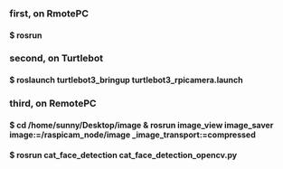 ### first, on RmotePC
#### $ rosrun

### second, on Turtlebot
#### $ roslaunch turtlebot3_bringup turtlebot3_rpicamera.launch

### third, on RemotePC 
#### $ cd /home/sunny/Desktop/image & rosrun image_view image_saver image:=/raspicam_node/image _image_transport:=compressed
#### $ rosrun cat_face_detection cat_face_detection_opencv.py
